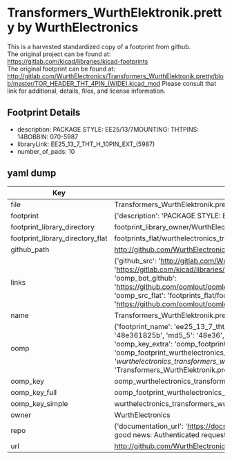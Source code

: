# Transformers_WurthElektronik.pretty by WurthElectronics  
This is a harvested standardized copy of a footprint from github.  
The original project can be found at:  
https://gitlab.com/kicad/libraries/kicad-footprints  
The original footprint can be found at:
http://gitlab.com/WurthElectronics/Transformers_WurthElektronik.pretty/blob/master/TOR_HEADER_THT_4PIN_(WIDE).kicad_mod
Please consult that link for additional, details, files, and license information.  
## Footprint Details
* description: PACKAGE STYLE: EE25/13/7MOUNTING: THTPINS: 14BOBBIN: 070-5987  
* libraryLink: EE25_13_7_THT_H_10PIN_EXT_(5987)  
* number_of_pads: 10  
## yaml dump  
| Key | Value |  
| --- | --- |  
| file | Transformers_WurthElektronik.pretty/EE25_13_7_THT_H_10PIN_EXT_(5987).kicad_mod |  
| footprint | {'description': 'PACKAGE STYLE: EE25/13/7MOUNTING: THTPINS: 14BOBBIN: 070-5987', 'libraryLink': 'EE25_13_7_THT_H_10PIN_EXT_(5987)', 'number_of_pads': 10} |  
| footprint_library_directory | footprint_library_owner/WurthElectronics_Transformers_WurthElektronik.pretty |  
| footprint_library_directory_flat | footprints_flat/wurthelectronics_transformers_wurthelektronik_ee25_13_7_tht_h_10pin_ext_(5987)/working |  
| github_path | http://github.com/WurthElectronics/Transformers_WurthElektronik.pretty/blob/master/EE25_13_7_THT_H_10PIN_EXT_(5987).kicad_mod |  
| links | {'github_src': 'http://gitlab.com/WurthElectronics/Transformers_WurthElektronik.pretty/blob/master/TOR_HEADER_THT_4PIN_(WIDE).kicad_mod', 'github_src_repo': 'https://gitlab.com/kicad/libraries/kicad-footprints', 'oomp_bot': 'footprints/wurthelectronics_transformers_wurthelektronik_ee25_13_7_tht_h_10pin_ext_(5987)/working', 'oomp_bot_github': 'https://github.com/oomlout/oomlout_oomp_footprint_bot/tree/main/footprints/wurthelectronics_transformers_wurthelektronik_ee25_13_7_tht_h_10pin_ext_(5987)/working', 'oomp_src_flat': 'footprints_flat/footprints_flat/wurthelectronics_transformers_wurthelektronik_ee25_13_7_tht_h_10pin_ext_(5987)/working', 'oomp_src_flat_github': 'https://github.com/oomlout/oomlout_oomp_footprint_src/tree/main/footprints_flat/wurthelectronics_transformers_wurthelektronik_ee25_13_7_tht_h_10pin_ext_(5987)/working'} |  
| name | Transformers_WurthElektronik.pretty |  
| oomp | {'footprint_name': 'ee25_13_7_tht_h_10pin_ext_(5987)', 'library_name': 'transformers_wurthelektronik', 'md5': '48e361825bc67b42563429480acbf5aa', 'md5_10': '48e361825b', 'md5_5': '48e36', 'md5_6': '48e361', 'oomp_key': 'oomp_wurthelectronics_transformers_wurthelektronik_ee25_13_7_tht_h_10pin_ext_(5987)', 'oomp_key_extra': 'oomp_footprint_wurthelectronics_transformers_wurthelektronik_ee25_13_7_tht_h_10pin_ext_(5987)', 'oomp_key_full': 'oomp_footprint_wurthelectronics_transformers_wurthelektronik_ee25_13_7_tht_h_10pin_ext_(5987)_48e361', 'oomp_key_simple': 'wurthelectronics_transformers_wurthelektronik_ee25_13_7_tht_h_10pin_ext_(5987)', 'original_filename': 'Transformers_WurthElektronik.pretty/EE25_13_7_THT_H_10PIN_EXT_(5987).kicad_mod', 'owner_name': 'wurthelectronics'} |  
| oomp_key | oomp_wurthelectronics_transformers_wurthelektronik_ee25_13_7_tht_h_10pin_ext_(5987) |  
| oomp_key_full | oomp_footprint_wurthelectronics_transformers_wurthelektronik_ee25_13_7_tht_h_10pin_ext_(5987) |  
| oomp_key_simple | wurthelectronics_transformers_wurthelektronik_ee25_13_7_tht_h_10pin_ext_(5987) |  
| owner | WurthElectronics |  
| repo | {'documentation_url': 'https://docs.github.com/rest/overview/resources-in-the-rest-api#rate-limiting', 'message': "API rate limit exceeded for 84.66.173.59. (But here's the good news: Authenticated requests get a higher rate limit. Check out the documentation for more details.)"} |  
| url | http://github.com/WurthElectronics/Transformers_WurthElektronik.pretty |  

